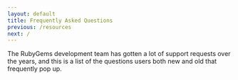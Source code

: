 ```yaml
---
layout: default
title: Frequently Asked Questions
previous: /resources
next: /
---
```


The RubyGems development team has gotten a lot of support requests over the
years, and this is a list of the questions users both new and old that
frequently pop up.
